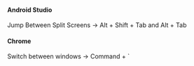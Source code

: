 #### Android Studio
Jump Between Split Screens -> Alt + Shift + Tab and Alt + Tab

#### Chrome
Switch between windows -> Command + `
